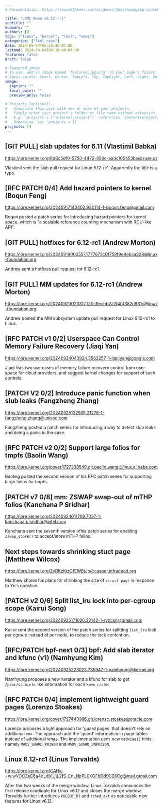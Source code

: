```yaml
---
# Documentation: https://sourcethemes.com/academic/docs/managing-content/

title: "LKML News v6.12-rc1"
subtitle: ""
summary: ""
authors: []
tags: ["linux", "kernel", "lkml", "news"]
categories: ["lkml news"]
date: 2024-09-04T06:10:40-07:00
lastmod: 2024-09-04T06:10:40-07:00
featured: false
draft: false

# Featured image
# To use, add an image named `featured.jpg/png` to your page's folder.
# Focal points: Smart, Center, TopLeft, Top, TopRight, Left, Right, BottomLeft, Bottom, BottomRight.
image:
  caption: ""
  focal_point: ""
  preview_only: false

# Projects (optional).
#   Associate this post with one or more of your projects.
#   Simply enter your project's folder or file name without extension.
#   E.g. `projects = ["internal-project"]` references `content/project/deep-learning/index.md`.
#   Otherwise, set `projects = []`.
projects: []
---
```


[GIT PULL] slab updates for 6.11 (Vlastimil Babka)
--------------------------------------------------

https://lore.kernel.org/8d6c5d10-5750-4472-858c-eadc105453be@suse.cz

Vlastimil sent the slab pull request for Linux 6.12-rc1.  Apparently the title is a typo.


[RFC PATCH 0/4] Add hazard pointers to kernel (Boqun Feng)
----------------------------------------------------------

https://lore.kernel.org/20240917143402.930114-1-boqun.feng@gmail.com

Boqun posted a patch series for introducing hazard pointers for kernel space,
which is "a scalable reference counting mechanism with RCU-like API".


[GIT PULL] hotfixes for 6.12-rc1 (Andrew Morton)
------------------------------------------------

https://lore.kernel.org/20240919003557.1777673c0f759f9e4ebaa328@linux-foundation.org

Andrew sent a hotfixes pull request for 6.12-rc1.


[GIT PULL] MM updates for 6.12-rc1 (Andrew Morton)
--------------------------------------------------

https://lore.kernel.org/20240920023317.f20c9ecbb2a2f4bf382d831c@linux-foundation.org

Andrew posted the MM subsystem update pull request for Linux 6.12-rc1 to Linus.


[RFC PATCH v1 0/2] Userspace Can Control Memory Failure Recovery (Jiaqi Yan)
----------------------------------------------------------------------------

https://lore.kernel.org/20240924043924.3562257-1-jiaqiyan@google.com

Jiaqi lists two use cases of memory failure recovery control from user space
for cloud providers, and suggest kernel changes for support of such controls.


[PATCH V2 0/2] Introduce panic function when slub leaks (Fangzheng Zhang)
-------------------------------------------------------------------------

https://lore.kernel.org/20240925132505.21278-1-fangzheng.zhang@unisoc.com

Fangzheng posted a patch series for introducing a way to detect slub leaks and
doing a panic in the case.


[RFC PATCH v2 0/2] Support large folios for tmpfs (Baolin Wang)
---------------------------------------------------------------

https://lore.kernel.org/cover.1727338549.git.baolin.wang@linux.alibaba.com

Baoling posted the second version of his RFC patch series for supporting large
folios for tmpfs.


[PATCH v7 0/8] mm: ZSWAP swap-out of mTHP folios (Kanchana P Sridhar)
---------------------------------------------------------------------

https://lore.kernel.org/20240924011709.7037-1-kanchana.p.sridhar@intel.com

Kanchana sent the seventh version ofhis patch series for enabling
`zswap_store()` to accept/store mTHP folios.


Next steps towards shrinking stuct page (Matthew Wilcox)
--------------------------------------------------------

https://lore.kernel.org/ZvRKzKizOfEWBtJp@casper.infradead.org

Matthew shares his plans for shrinking the size of `struct page` in response to
Yu's question.


[PATCH v2 0/6] Split list_lru lock into per-cgroup scope (Kairui Song)
----------------------------------------------------------------------

https://lore.kernel.org/20240925171020.32142-1-ryncsn@gmail.com

Kairui sent the second version of the patch series for splitting `list_lru`
lock per cgroup instead of per node, to reduce the lock contention.


[RFC/PATCH bpf-next 0/3] bpf: Add slab iterator and kfunc (v1) (Namhyung Kim)
-----------------------------------------------------------------------------

https://lore.kernel.org/20240925223023.735947-1-namhyung@kernel.org

Namhyung proposes a new iterator and a kfunc for slab to get `/proc/slabinfo`
like infomration for each `kmem_cache`.


[RFC PATCH 0/4] implement lightweight guard pages (Lorenzo Stoakes)
-------------------------------------------------------------------

https://lore.kernel.org/cover.1727440966.git.lorenzo.stoakes@oracle.com

Lorenzo proposes a light approach for 'guard pages' that doesn't rely on
additional `vma`.  The approach add the 'guard' information in page tables
instead of additional vmas.  The implementation uses new `madvise()` hints,
namely `MADV_GUARD_POISON` and `MADV_GUARD_UNPOISON`.


Linux 6.12-rc1 (Linus Torvalds)
-------------------------------

https://lore.kernel.org/CAHk-=wiwVOCZsC6a4dLdb1UjL2fS_CnLNjrPL0XGFbDd9C26Cg@mail.gmail.com

After the two weeks of the merge window, Linus Torvalds announces the first
release candidate for Linux v6.12 and closes the merge window.  Torvalds
further introduces `PREEMT_RT` and `sched_ext` as noticeable new features for
Linux v6.12.
